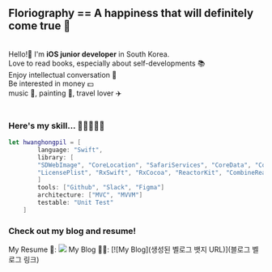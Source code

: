 ## Floriography == A happiness that will definitely come true 🌼
<br/>
Hello!👋 I'm <b>iOS junior developer</b> in South Korea. 
<br/>
Love to read books, especially about self-developments 📚  
<br/>
Enjoy intellectual conversation 💬  
<br/>
Be interested in money 💵  
<br/>
music 🎹, painting 🎨, travel lover ✈️

<br/>
<br/>

### Here's my skill... 🔨👷‍♂️👨‍💻
```swift
let hwanghongpil = [
        language: "Swift",
        library: [
        "SDWebImage", "CoreLocation", "SafariServices", "CoreData", "Combine", "Alamofire", "SnapKit",
        "LicensePlist", "RxSwift", "RxCocoa", "ReactorKit", "CombineReactor", "Then", "WeatherKit", "Chart"
        ]
        tools: ["Github", "Slack", "Figma"]
        architecture: ["MVC", "MVVM"]
        testable: "Unit Test"
    ]
```


### Check out my blog and resume!
My Resume 📄: <img src="https://img.shields.io/badge/Notion-000000?style=flat&logo=Notion&logoColor=white&link=https://frenchmarigoldflower.notion.site/frenchmarigoldflower/8525909711344c118d9f282063b9f076"/>
My Blog 🧑‍🏫: [![My Blog](생성된 벨로그 뱃지 URL)](블로그 벨로그 링크)
